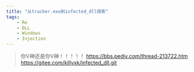 ```yaml
---
title: "从tracker.exe到infected_dll探索"
tags:
    - Re
    - DLL
    - Windows
    - Injection
---
```


> 你V神还是你V神！！！！！
> https://bbs.pediy.com/thread-213722.htm
> https://gitee.com/killvxk/infected_dll.git


